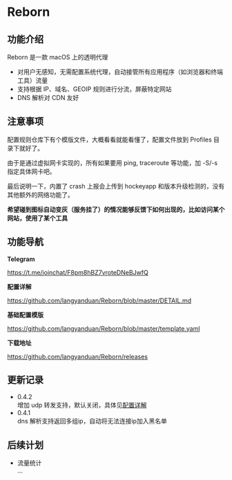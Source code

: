 # Reborn

## 功能介绍

Reborn 是一款 macOS 上的透明代理

* 对用户无感知，无需配置系统代理，自动接管所有应用程序（如浏览器和终端工具）流量
* 支持根据 IP、域名、GEOIP 规则进行分流，屏蔽特定网站
* DNS 解析对 CDN 友好

## 注意事项

配置规则仓库下有个模版文件，大概看看就能看懂了，配置文件放到 Profiles 目录下就好了。

由于是通过虚拟网卡实现的，所有如果要用 ping, traceroute 等功能，加 -S/-s 指定具体网卡吧。

最后说明一下，内置了 crash 上报会上传到 hockeyapp 和版本升级检测的，没有其他额外的网络功能了。


**希望碰到图标自动变灰（服务挂了）的情况能够反馈下如何出现的，比如访问某个网站，使用了某个工具**

## 功能导航

**Telegram**

https://t.me/joinchat/F8pm8hBZ7vroteDNeBJwfQ


**配置详解**

https://github.com/langyanduan/Reborn/blob/master/DETAIL.md


**基础配置模版**

https://github.com/langyanduan/Reborn/blob/master/template.yaml


**下载地址**

https://github.com/langyanduan/Reborn/releases


## 更新记录

* 0.4.2  
增加 udp 转发支持，默认关闭，具体见[配置详解](https://github.com/langyanduan/Reborn/blob/master/DETAIL.md)
* 0.4.1  
dns 解析支持返回多组ip，自动将无法连接ip加入黑名单

## 后续计划

* 流量统计  
...